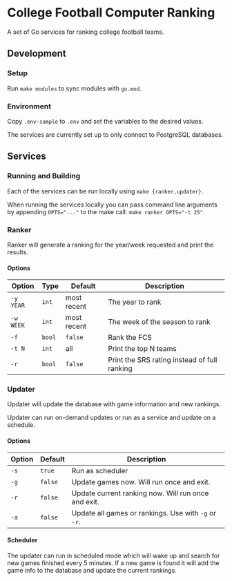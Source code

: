 # College Football Computer Ranking
A set of Go services for ranking college football teams.

## Development
### Setup
Run `make modules` to sync modules with `go.mod`.

### Environment
Copy `.env-sample` to `.env` and set the variables to the desired values.

The services are currently set up to only connect to PostgreSQL databases.

## Services
### Running and Building
Each of the services can be run locally using `make {ranker,updater}`.

When running the services locally you can pass command line arguments by appending
`OPTS="..."` to the make call: `make ranker OPTS="-t 25"`.

### Ranker
Ranker will generate a ranking for the year/week requested and print the results.

#### Options
| Option | Type | Default | Description |
| --- | --- | --- | --- |
| `-y YEAR` | `int` | most recent | The year to rank |
| `-w WEEK` | `int` | most recent | The week of the season to rank |
| `-f` | `bool` | `false` | Rank the FCS |
| `-t N` | `int` | all | Print the top N teams |
| `-r` | `bool` | `false` | Print the SRS rating instead of full ranking |

### Updater
Updater will update the database with game information and new rankings.

Updater can run on-demand updates or run as a service and update on a schedule.

#### Options
| Option | Default | Description |
| --- | --- | --- |
| `-s` | `true` | Run as scheduler |
| `-g` | `false` | Update games now. Will run once and exit. |
| `-r` | `false` | Update current ranking now. Will run once and exit. |
| `-a` | `false` | Update all games or rankings. Use with `-g` or `-r`. |

#### Scheduler
The updater can run in scheduled mode which will wake up and search for new games finished every 5 minutes. If a new game is found it will add the game info to the database and update the current rankings.
